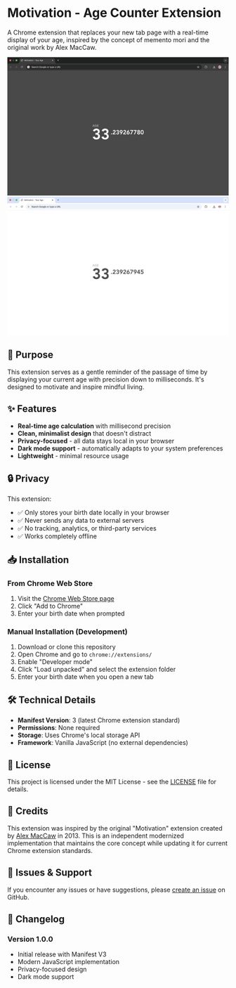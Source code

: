 # Motivation - Age Counter Extension

A Chrome extension that replaces your new tab page with a real-time display of your age, inspired by the concept of memento mori and the original work by Alex MacCaw.

![Extension Preview](images/screenshot_dark_1280x800.png)
![Extension Preview](images/screenshot_light_1280x800.png)

## 🎯 Purpose

This extension serves as a gentle reminder of the passage of time by displaying your current age with precision down to milliseconds. It's designed to motivate and inspire mindful living.

## ✨ Features

- **Real-time age calculation** with millisecond precision
- **Clean, minimalist design** that doesn't distract
- **Privacy-focused** - all data stays local in your browser
- **Dark mode support** - automatically adapts to your system preferences
- **Lightweight** - minimal resource usage

## 🔒 Privacy

This extension:
- ✅ Only stores your birth date locally in your browser
- ✅ Never sends any data to external servers
- ✅ No tracking, analytics, or third-party services
- ✅ Works completely offline

## 📥 Installation

### From Chrome Web Store
1. Visit the [Chrome Web Store page](link-to-be-added)
2. Click "Add to Chrome"
3. Enter your birth date when prompted

### Manual Installation (Development)
1. Download or clone this repository
2. Open Chrome and go to `chrome://extensions/`
3. Enable "Developer mode"
4. Click "Load unpacked" and select the extension folder
5. Enter your birth date when you open a new tab

## 🛠️ Technical Details

- **Manifest Version**: 3 (latest Chrome extension standard)
- **Permissions**: None required
- **Storage**: Uses Chrome's local storage API
- **Framework**: Vanilla JavaScript (no external dependencies)

## 📄 License

This project is licensed under the MIT License - see the [LICENSE](LICENSE) file for details.

## 🙏 Credits

This extension was inspired by the original "Motivation" extension created by [Alex MacCaw](https://github.com/maccman) in 2013. This is an independent modernized implementation that maintains the core concept while updating it for current Chrome extension standards.

## 🐛 Issues & Support

If you encounter any issues or have suggestions, please [create an issue](https://github.com/1gory/motivation-age-counter/issues) on GitHub.

## 🔄 Changelog

### Version 1.0.0
- Initial release with Manifest V3
- Modern JavaScript implementation
- Privacy-focused design
- Dark mode support
